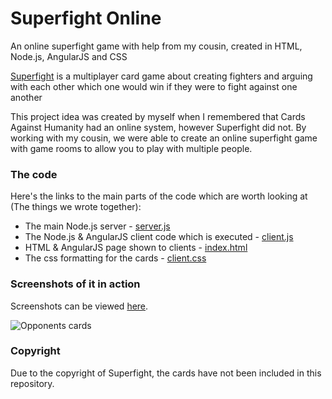# Superfight Online
An online superfight game with help from my cousin, created in HTML, Node.js, AngularJS and CSS

[Superfight](https://www.superfightgame.com/) is a multiplayer card game about creating fighters and arguing with each other which one would win if they were to fight against one another

This project idea was created by myself when I remembered that Cards Against Humanity had an online system, however Superfight did not. By working with my cousin, we were able to create an online superfight game with game rooms to allow you to play with multiple people.

### The code
Here's the links to the main parts of the code which are worth looking at (The things we wrote together):
* The main Node.js server - [server.js](https://github.com/Skepter/Superfight/blob/master/Superfight/server.js)
* The Node.js & AngularJS client code which is executed - [client.js](https://github.com/Skepter/Superfight/blob/master/Superfight/client/Scripts/client.js)
* HTML & AngularJS page shown to clients - [index.html](https://github.com/Skepter/Superfight/blob/master/Superfight/client/index.html)
* The css formatting for the cards - [client.css](https://github.com/Skepter/Superfight/blob/master/Superfight/client/Content/client.css)

### Screenshots of it in action
Screenshots can be viewed [here](https://github.com/Skepter/Superfight/tree/master/Screenshots).

![Opponents cards](https://raw.githubusercontent.com/Skepter/Superfight/master/Screenshots/Opponents%20cards.PNG)

### Copyright
Due to the copyright of Superfight, the cards have not been included in this repository.
